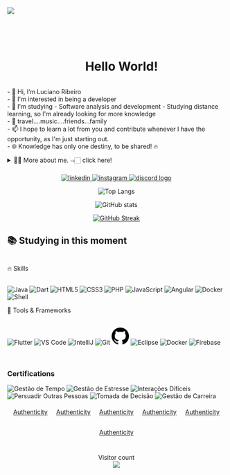 <div>
<img src="https://github.com/Anmol-Baranwal/Cool-GIFs-For-GitHub/assets/74038190/d48893bd-0757-481c-8d7e-ba3e163feae7" />

<br><br>

</div> 

<!--título-->
<div id="user-content-toc">
  <ul align="center">
    <summary><h1 style="display: inline-block">Hello World!</h1></summary>
</div>

<!-- Presentation -->
<p>
- 👋 Hi, I’m Luciano Ribeiro<br/>
- 👀 I'm interested in being a developer<br/>
- 🌱 I'm studying - Software analysis and development - Studying distance learning, so I'm already looking for more knowledge<br/>
- 💞️ travel....music....friends...family<br/>
- 📫 I hope to learn a lot from you and contribute whenever I have the opportunity, as I'm just starting out. <br/>
- 🌐 Knowledge has only one destiny, to be shared! 🔥 
<details>
  <summary>👨‍💻 More about me. 👈🏻 click here! </summary>

  - 🌱 I’m currently studying at Estácio College - ADS - Systems Analysis and Development and student at DIO - Digital innovation one.<br/>

  - 🔭 I am looking for my first job opportunity. My dream is to one day work with .....???? Dart??? Java??? let the world spin! 😈👾🙌🏼😎🌐 .<br/>
  
</details>

</p>

###

<div align="center">
 <a href="https://www.linkedin.com/in/luciano-ribeiro-559a05307">
    <img src="https://img.shields.io/badge/LinkedIn-0077B5?style=for-the-badge&logo=linkedin&logoColor=white" alt="linkedin">
  </a>
  <a href="https://www.instagram.com/luciano.ribeiro80/">
    <img src="https://img.shields.io/badge/Instagram-8b0000?style=for-the-badge&logo=instagram&logoColor=white" alt="instagram">
  </a>
  <a href="https://discord.gg/95n7B3cEV9">
   <img src="https://img.shields.io/static/v1?message=Discord&logo=discord&label=&color=7289DA&logoColor=white&labelColor=&style=for-the-badge"  alt="discord logo">
  </a>
</div>

<div align="center">
  
![Top Langs](https://github-readme-stats.vercel.app/api/top-langs/?username=jhonnylucius&theme=midnight-purple&layout=compact&bg_color=000&border_color=8300ff&text_color=FFF)

![GitHub stats](https://github-readme-stats.vercel.app/api?username=jhonnylucius&hide_title=true&border_color=8300ff&theme=midnight-purple&show_icons=true)

[![GitHub Streak](https://streak-stats.demolab.com/?user=jhonnylucius&theme=midnight-purple&background=000&border=8300ff&dates=FFF)](https://git.io/streak-stats)

</div>

## 📚 Studying in this moment

</br>
🔥 Skills</br>
</br>
<p align="side"> 
   <img src="https://cdn.jsdelivr.net/gh/devicons/devicon/icons/java/java-original.svg" width="40px" alt="Java"/> 
   <img src="https://cdn.jsdelivr.net/gh/devicons/devicon/icons/dart/dart-original.svg" width="40px" alt="Dart"/>
   <img src="https://cdn.jsdelivr.net/gh/devicons/devicon/icons/html5/html5-original.svg" width="40px" alt="HTML5"/> 
   <img src="https://cdn.jsdelivr.net/gh/devicons/devicon/icons/css3/css3-original.svg" width="40px" alt="CSS3"/> 
   <img src="https://cdn.jsdelivr.net/gh/devicons/devicon/icons/php/php-original.svg" width="40px" alt="PHP"/> 
   <img src="https://cdn.jsdelivr.net/gh/devicons/devicon/icons/javascript/javascript-original.svg" width="40px" alt="JavaScript"/> 
   <img src="https://cdn.jsdelivr.net/gh/devicons/devicon/icons/angularjs/angularjs-original.svg" width="40px" alt="Angular"/> 
   <img src="https://cdn.jsdelivr.net/gh/devicons/devicon/icons/docker/docker-original.svg" width="40px" alt="Docker"/> 
   <img src="https://cdn.jsdelivr.net/gh/devicons/devicon/icons/bash/bash-original.svg" width="40px" alt="Shell"/> 
</p>

   
🔧 Tools & Frameworks</br>
</br>
<p align="side"> 
   <img src="https://cdn.jsdelivr.net/gh/devicons/devicon/icons/flutter/flutter-original.svg" width="40px" alt="Flutter"/> 
   <img src="https://cdn.jsdelivr.net/gh/devicons/devicon/icons/vscode/vscode-original.svg" width="40px" alt="VS Code"/> 
   <img src="https://cdn.jsdelivr.net/gh/devicons/devicon/icons/intellij/intellij-original.svg" width="40px" alt="IntelliJ"/> 
   <img src="https://cdn.jsdelivr.net/gh/devicons/devicon/icons/git/git-original.svg" width="40px" alt="Git"/> 
   <img src="github.svg" width="40px" alt="GitHub"/>
   <img src="https://cdn.jsdelivr.net/gh/devicons/devicon/icons/eclipse/eclipse-original.svg" width="40px" alt="Eclipse"/> 
   <img src="https://cdn.jsdelivr.net/gh/devicons/devicon/icons/docker/docker-original.svg" width="40px" alt="Docker"/> 
   <img src="https://cdn.jsdelivr.net/gh/devicons/devicon/icons/firebase/firebase-plain.svg" width="40px" alt="Firebase"/>
</p>
</br>


<h3>Certifications</h3>
<div style="display: flex; justify-content: center; gap: 20px; flex-wrap: wrap;">
    <div>
        <img src="https://myhbp.org/hmm12/resources/badges/time_management/badge_time_management.png" alt="Gestão de Tempo" style="width: 50px; height: 50px;">
        <img src="https://myhbp.org/hmm12/resources/badges/stress_management/badge_stress_management.png" alt="Gestão de Estresse" style="width: 50px; height: 50px;">
        <img src="https://myhbp.org/hmm12/resources/badges/difficult_interactions/badge_difficult_interactions.png" alt="Interações Difíceis" style="width: 50px; height: 50px;">
        <img src="https://myhbp.org/hmm12/resources/badges/persuading_others/badge_persuading_others.png" alt="Persuadir Outras Pessoas" style="width: 50px; height: 50px;">
        <img src="https://myhbp.org/hmm12/resources/badges/decision_making/badge_decision_making.png" alt="Tomada de Decisão" style="width: 50px; height: 50px;">
        <img src="https://myhbp.org/hmm12/resources/badges/career_management/badge_career_management.png" alt="Gestão de Carreira" style="width: 50px; height: 50px;">
    </div>
    <a href="https://myhbp.org/hmm12/resources/badges/time_management/pt_BR/badge_time_management.html" target="_blank" style="display: inline-block; margin-bottom: 10px;">Authenticity</a>
    <a href="https://myhbp.org/hmm12/resources/badges/stress_management/pt_BR/badge_stress_management.html" target="_blank" style="display: inline-block; margin-bottom: 10px;">Authenticity</a>
    <a href="https://myhbp.org/hmm12/resources/badges/difficult_interactions/pt_BR/badge_difficult_interactions.html" target="_blank" style="display: inline-block; margin-bottom: 10px;">Authenticity</a>
    <a href="https://myhbp.org/hmm12/resources/badges/persuading_others/pt_BR/badge_persuading_others.html" target="_blank" style="display: inline-block; margin-bottom: 10px;">Authenticity</a>
    <a href="https://myhbp.org/hmm12/resources/badges/decision_making/pt_BR/badge_decision_making.html" target="_blank" style="display: inline-block; margin-bottom: 10px;">Authenticity</a>
    <a href="https://myhbp.org/hmm12/resources/badges/career_management/pt_BR/badge_career_management.html" target="_blank" style="display: inline-block; margin-bottom: 10px;">Authenticity</a>
</div>

</br>
<p align="center">
  Visitor count<br>
  <img src="https://profile-counter.glitch.me/jhonnylucius/count.svg" />
</p>

  





